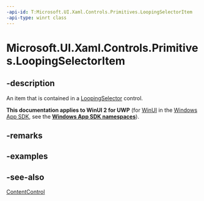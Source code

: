 ```yaml
---
-api-id: T:Microsoft.UI.Xaml.Controls.Primitives.LoopingSelectorItem
-api-type: winrt class
---
```


<!-- Class syntax.
public class LoopingSelectorItem : Windows.UI.Xaml.Controls.ContentControl, Windows.UI.Xaml.Controls.Primitives.ILoopingSelectorItem
-->

# Microsoft.UI.Xaml.Controls.Primitives.LoopingSelectorItem

## -description
An item that is contained in a [LoopingSelector](loopingselector.md) control.

**This documentation applies to WinUI 2 for UWP** (for [WinUI](/windows/apps/winui/winui3/) in the [Windows App SDK](/windows/apps/windows-app-sdk/), see the **[Windows App SDK namespaces](/windows/windows-app-sdk/api/winrt/)**).

## -remarks

<!--No XAML syntax for this class. Can't be used as a XAML element because there is no public constructor. Properties of the class can be set indirectly though, because it is a Control and therefore has an implicit style via the key "primitives:LoopingSelectorItem" in generic.xaml.-->

## -examples

## -see-also
[ContentControl](../microsoft.ui.xaml.controls/contentcontrol.md)
